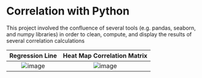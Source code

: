 # Correlation with Python
This project involved the confluence of several tools (e.g. pandas, seaborn, and numpy libraries) in order to clean, compute, and display the results of several correlation calculations


Regression Line             |  Heat Map Correlation Matrix
:-------------------------:|:-------------------------:
![image](https://github.com/user-attachments/assets/da4b5600-2035-4ee4-91f9-0422151f56bc)  |  ![image](https://github.com/user-attachments/assets/ef1cc33d-0bee-4294-99d7-972c01c5a42f)

